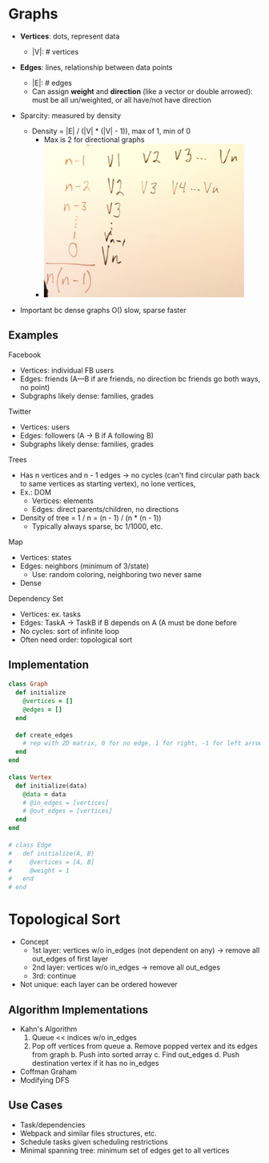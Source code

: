 # Graphs
- **Vertices**: dots, represent data
  - |V|: # vertices
- **Edges**: lines, relationship between data points
  - |E|: # edges
  - Can assign **weight** and **direction** (like a vector or double arrowed): must be all un/weighted, or all have/not have direction


- Sparcity: measured by density
  - Density = |E| / (|V| * (|V| - 1)), max of 1, min of 0
    - Max is 2 for directional graphs
    - <img src="densityequation.png" width=400 >
- Important bc dense graphs O() slow, sparse faster

## Examples
Facebook
- Vertices: individual FB users
- Edges: friends (A—B if are friends, no direction bc friends go both ways, no point)
- Subgraphs likely dense: families, grades

Twitter
- Vertices: users
- Edges: followers (A -> B if A following B)
- Subgraphs likely dense: families, grades

Trees
- Has n vertices and n - 1 edges -> no cycles (can't find circular path back to same vertices as starting vertex), no lone vertices,
- Ex.: DOM
  - Vertices: elements
  - Edges: direct parents/children, no directions
- Density of tree = 1 / n = (n - 1) / (n * (n - 1))
  - Typically always sparse, bc 1/1000, etc.

Map
- Vertices: states
- Edges: neighbors (minimum of 3/state)
  - Use: random coloring, neighboring two never same
- Dense

Dependency Set
- Vertices: ex. tasks
- Edges: TaskA -> TaskB if B depends on A (A must be done before
- No cycles: sort of infinite loop
- Often need order: topological sort

## Implementation
```rb
class Graph
  def initialize
    @vertices = []
    @edges = []
  end

  def create_edges
    # rep with 2D matrix, 0 for no edge, 1 for right, -1 for left arrow
  end
end

class Vertex
  def initialize(data)
    @data = data
    # @in_edges = [vertices]
    # @out_edges = [vertices]
  end
end

# class Edge
#   def initialize(A, B)
#     @vertices = [A, B]
#     @weight = 1
#   end
# end
```

# Topological Sort
- Concept
  - 1st layer: vertices w/o in_edges (not dependent on any) -> remove all out_edges of first layer
  - 2nd layer: vertices w/o in_edges -> remove all out_edges
  - 3rd: continue
- Not unique: each layer can be ordered however

## Algorithm Implementations
- Kahn's Algorithm
  1. Queue << indices w/o in_edges
  2. Pop off vertices from queue
    a. Remove popped vertex and its edges from graph
    b. Push into sorted array
    c. Find out_edges
    d. Push destination vertex if it has no in_edges
- Coffman Graham
- Modifying DFS

## Use Cases
- Task/dependencies
- Webpack and similar files structures, etc.
- Schedule tasks given scheduling restrictions
- Minimal spanning tree: minimum set of edges get to all vertices
